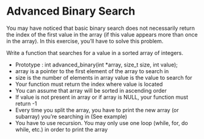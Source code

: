 # Advanced Binary Search

You may have noticed that basic binary search does not necessarily return the index of the first value in the array (if this value appears more than once in the array). In this exercise, you’ll have to solve this problem.

Write a function that searches for a value in a sorted array of integers.

* Prototype : int advanced_binary(int *array, size_t size, int value);
* array is a pointer to the first element of the array to search in
* size is the number of elements in array
value is the value to search for
* Your function must return the index where value is located
* You can assume that array will be sorted in ascending order
* If value is not present in array or if array is NULL, your function must return -1
* Every time you split the array, you have to print the new array (or subarray) you’re searching in (See example)
* You have to use recursion. You may only use one loop (while, for, do while, etc.) in order to print the array
